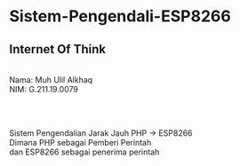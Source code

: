# Sistem-Pengendali-ESP8266
<h2>Internet Of Think</h2> <br>
Nama: Muh Ulil Alkhaq <br>
NIM: G.211.19.0079

<br><br>

Sistem Pengendalian Jarak Jauh PHP -> ESP8266 <br>
Dimana PHP sebagai Pemberi Perintah <br>
dan ESP8266 sebagai penerima perintah

